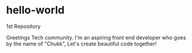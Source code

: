 # hello-world
1st Repository

Greetings Tech community. I'm an aspiring front end developer who goes by the name of "Chukk", Let's create beautiful code together!
